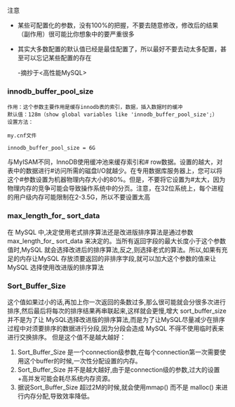 注意

- 某些可配置化的参数，没有100%的把握，不要去随意修改，修改后的结果（副作用）很可能比你想象中的要严重很多
- 其实大多数配置的默认值已经是最佳配置了，所以最好不要去动太多配置，甚至可以忘记某些配置的存在  

   -摘抄于<高性能MySQL>
   
   
   
 ### innodb_buffer_pool_size
    
    作用：这个参数主要作用是缓存innodb表的索引，数据，插入数据时的缓冲
    默认值：128m（show global variables like 'innodb_buffer_pool_size';）
    设置方法：
    
    my.cnf文件
    
    innodb_buffer_pool_size = 6G
   
   
   与MyISAM不同，InnoDB使用缓冲池来缓存索引和# row数据。设置的越大，对表中的数据进行#访问所需的磁盘I/O就越少。在专用数据库服务器上，您可以将这个#参数设置为机器物理内存大小的80%。但是，不要将它设置为#太大，因为物理内存的竞争可能会导致操作系统中的分页。注意，在32位系统上，每个进程的用户级内存可能限制在2-3.5G，所以不要设置太高

### max_length_for_ sort_data
 在 MySQL 中,决定使用老式排序算法还是改进版排序算法是通过参数 max_length_for_ sort_data 来决定的。当所有返回字段的最大长度小于这个参数值时,MySQL 就会选择改进后的排序算法,反之,则选择老式的算法。所以,如果有充足的内存让MySQL 存放须要返回的非排序字段,就可以加大这个参数的值来让 MySQL 选择使用改进版的排序算法
### Sort_Buffer_Size
 这个值如果过小的话,再加上你一次返回的条数过多,那么很可能就会分很多次进行排序,然后最后将每次的排序结果再串联起来,这样就会更慢,增大 sort_buffer_size 并不是为了让 MySQL选择改进版的排序算法,而是为了让MySQL尽量减少在排序过程中对须要排序的数据进行分段,因为分段会造成 MySQL 不得不使用临时表来进行交换排序。
 但是这个值不是越大越好：
 1. Sort_Buffer_Size 是一个connection级参数,在每个connection第一次需要使用这个buffer的时候,一次性分配设置的内存。
 2. Sort_Buffer_Size 并不是越大越好,由于是connection级的参数,过大的设置+高并发可能会耗尽系统内存资源。
 3. 据说Sort_Buffer_Size 超过2M的时候,就会使用mmap() 而不是 malloc() 来进行内存分配,导致效率降低。
